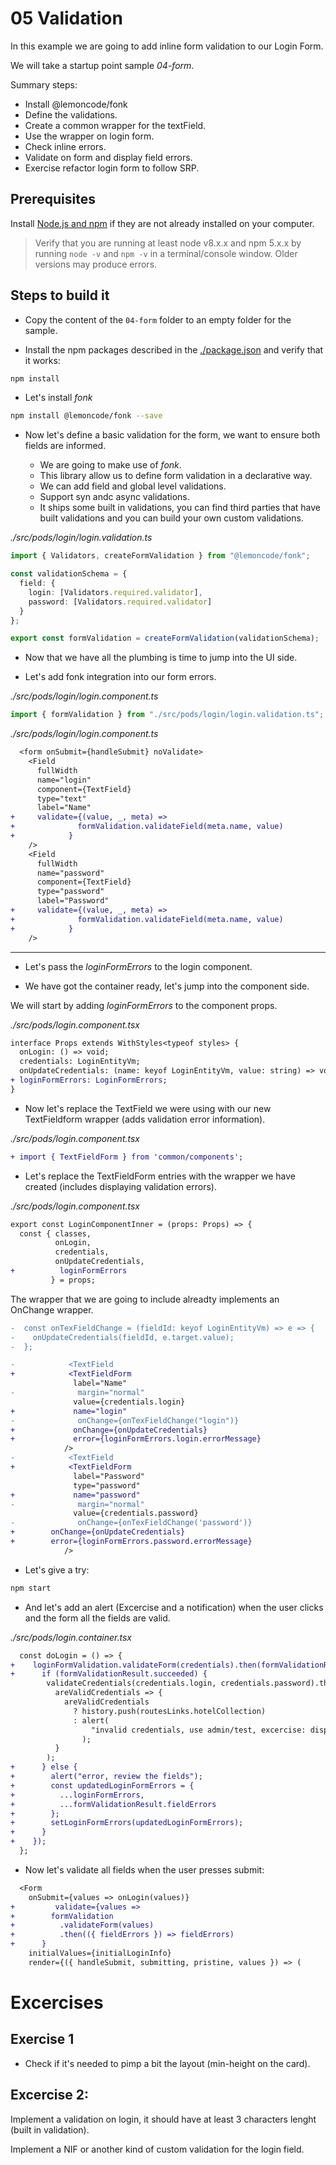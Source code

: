 # 05 Validation

In this example we are going to add inline form validation to our Login Form.

We will take a startup point sample _04-form_.

Summary steps:

- Install @lemoncode/fonk
- Define the validations.
- Create a common wrapper for the textField.
- Use the wrapper on login form.
- Check inline errors.
- Validate on form and display field errors.
- Exercise refactor login form to follow SRP.

## Prerequisites

Install [Node.js and npm](https://nodejs.org/en/) if they are not already installed on your computer.

> Verify that you are running at least node v8.x.x and npm 5.x.x by running `node -v` and `npm -v`
> in a terminal/console window. Older versions may produce errors.

## Steps to build it

- Copy the content of the `04-form` folder to an empty folder for the sample.

- Install the npm packages described in the [./package.json](./package.json) and verify that it works:

```bash
npm install
```

- Let's install _fonk_

```bash
npm install @lemoncode/fonk --save
```

- Now let's define a basic validation for the form, we want to ensure both fields are informed.

  - We are going to make use of _fonk_.
  - This library allow us to define form validation in a declarative way.
  - We can add field and global level validations.
  - Support syn andc async validations.
  - It ships some built in validations, you can find third parties that have built
    validations and you can build your own custom validations.

_./src/pods/login/login.validation.ts_

```typescript
import { Validators, createFormValidation } from "@lemoncode/fonk";

const validationSchema = {
  field: {
    login: [Validators.required.validator],
    password: [Validators.required.validator]
  }
};

export const formValidation = createFormValidation(validationSchema);
```

- Now that we have all the plumbing is time to jump into the UI side.

- Let's add fonk integration into our form errors.

_./src/pods/login/login.component.ts_

```typescript
import { formValidation } from "./src/pods/login/login.validation.ts";
```

_./src/pods/login/login.component.ts_

```diff
  <form onSubmit={handleSubmit} noValidate>
    <Field
      fullWidth
      name="login"
      component={TextField}
      type="text"
      label="Name"
+     validate={(value, _, meta) =>
+              formValidation.validateField(meta.name, value)
+            }
    />
    <Field
      fullWidth
      name="password"
      component={TextField}
      type="password"
      label="Password"
+     validate={(value, _, meta) =>
+              formValidation.validateField(meta.name, value)
+            }
    />
```

---

- Let's pass the _loginFormErrors_ to the login component.

* We have got the container ready, let's jump into the component side.

We will start by adding _loginFormErrors_ to the component props.

_./src/pods/login.component.tsx_

```diff
interface Props extends WithStyles<typeof styles> {
  onLogin: () => void;
  credentials: LoginEntityVm;
  onUpdateCredentials: (name: keyof LoginEntityVm, value: string) => void;
+ loginFormErrors: LoginFormErrors;
}
```

- Now let's replace the TextField we were using with our new TextFieldform wrapper
  (adds validation error information).

_./src/pods/login.component.tsx_

```diff
+ import { TextFieldForm } from 'common/components';
```

- Let's replace the TextFieldForm entries with the wrapper we have created (includes displaying validation errors).

_./src/pods/login.component.tsx_

```diff
export const LoginComponentInner = (props: Props) => {
  const { classes,
          onLogin,
          credentials,
          onUpdateCredentials,
+          loginFormErrors
         } = props;
```

The wrapper that we are going to include alreadty implements an OnChange wrapper.

```diff
-  const onTexFieldChange = (fieldId: keyof LoginEntityVm) => e => {
-    onUpdateCredentials(fieldId, e.target.value);
-  };

```

```diff
-            <TextField
+            <TextFieldForm
              label="Name"
-              margin="normal"
              value={credentials.login}
+             name="login"
-              onChange={onTexFieldChange("login")}
+             onChange={onUpdateCredentials}
+             error={loginFormErrors.login.errorMessage}
            />
-            <TextField
+            <TextFieldForm
              label="Password"
              type="password"
+             name="password"
-              margin="normal"
              value={credentials.password}
-              onChange={onTexFieldChange('password')}
+        onChange={onUpdateCredentials}
+        error={loginFormErrors.password.errorMessage}
            />
```

- Let's give a try:

```bash
npm start
```

- And let's add an alert (Excercise and a notification) when the user clicks and the form all the fields are valid.

_./src/pods/login.container.tsx_

```diff
  const doLogin = () => {
+    loginFormValidation.validateForm(credentials).then(formValidationResult => {
+      if (formValidationResult.succeeded) {
        validateCredentials(credentials.login, credentials.password).then(
          areValidCredentials => {
            areValidCredentials
              ? history.push(routesLinks.hotelCollection)
              : alert(
                  "invalid credentials, use admin/test, excercise: display a mui snackbar instead of this alert."
                );
          }
        );
+      } else {
+        alert("error, review the fields");
+        const updatedLoginFormErrors = {
+          ...loginFormErrors,
+          ...formValidationResult.fieldErrors
+        };
+        setLoginFormErrors(updatedLoginFormErrors);
+      }
+    });
  };
```

- Now let's validate all fields when the user presses submit:

```diff
  <Form
    onSubmit={values => onLogin(values)}
+         validate={values =>
+        formValidation
+          .validateForm(values)
+          .then(({ fieldErrors }) => fieldErrors)
+      }
    initialValues={initialLoginInfo}
    render={({ handleSubmit, submitting, pristine, values }) => (
```

# Excercises

## Exercise 1

- Check if it's needed to pimp a bit the layout (min-height on the card).

## Excercise 2:

Implement a validation on login, it should have at least 3 characters lenght (built in validation).

Implement a NIF or another kind of custom validation for the login field.
